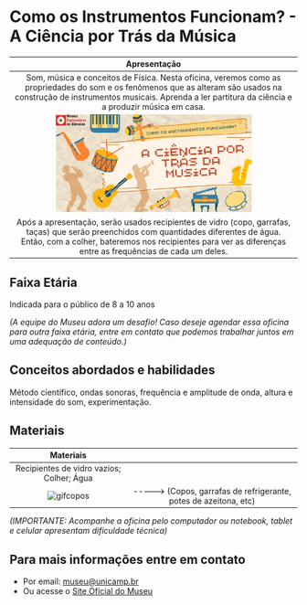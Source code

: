 # Como os Instrumentos Funcionam? - A Ciência por Trás da Música


|Apresentação|
|:-------------:|
|Som, música e conceitos de Física. Nesta oficina, veremos como as propriedades do som e os fenômenos que as alteram são usados na construção de instrumentos musicais. Aprenda a ler partitura da ciência e a produzir música em casa.|
|<img src="musica.png" width="70%" height="70%">|
|Após a apresentação, serão usados recipientes de vidro (copo, garrafas, taças) que serão preenchidos com quantidades diferentes de água. Então, com a colher, bateremos nos recipientes para ver as diferenças entre as frequências de cada um deles.|

## Faixa Etária
Indicada para o público de 8 a 10 anos

*(A equipe do Museu adora um desafio! Caso deseje agendar essa oficina para outra faixa etária, entre em contato que podemos trabalhar juntos em uma adequação de conteúdo.)*

## Conceitos abordados e habilidades
Método científico, ondas sonoras, frequência e amplitude de onda, altura e intensidade do som, experimentação.

## Materiais
|Materiais||  
|:-------------:|:-------------:|
|Recipientes de vidro vazios; Colher; Água| |
|![gifcopos](copogif.gif)|-----> (Copos, garrafas de refrigerante, potes de azeitona, etc)|

*(IMPORTANTE: Acompanhe a oficina pelo computador ou notebook, tablet e celular apresentam dificuldade técnica)*

## Para mais informações entre em contato
* Por email: museu@unicamp.br
* Ou acesse o [Site Oficial do Museu](https://www.mc.unicamp.br/visite)
